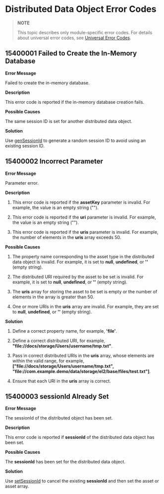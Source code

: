# Distributed Data Object Error Codes
<!--Kit: ArkData-->
<!--Subsystem: DistributedDataManager-->
<!--Owner: @lvcong_oh-->
<!--Designer: @hollokin; @yuchaozhng-->
<!--Tester: @lj_liujing; @yippo; @logic42-->
<!--Adviser: @ge-yafang-->

> **NOTE**
>
> This topic describes only module-specific error codes. For details about universal error codes, see [Universal Error Codes](../errorcode-universal.md).

## 15400001 Failed to Create the In-Memory Database

**Error Message**

Failed to create the in-memory database.

**Description**

This error code is reported if the in-memory database creation fails.

**Possible Causes**

The same session ID is set for another distributed data object.

**Solution**

Use [genSessionId](../../reference/apis-arkdata/js-apis-data-distributedobject.md#distributeddataobjectgensessionid) to generate a random session ID to avoid using an existing session ID.

## 15400002 Incorrect Parameter

**Error Message**

Parameter error.

**Description**

1. This error code is reported if the **assetKey** parameter is invalid. For example, the value is an empty string ("").

2. This error code is reported if the **uri** parameter is invalid. For example, the value is an empty string ("").

3. This error code is reported if the **uris** parameter is invalid. For example, the number of elements in the **uris** array exceeds 50.

**Possible Causes**

1. The property name corresponding to the asset type in the distributed data object is invalid. For example, it is set to **null**, **undefined**, or **''** (empty string).

2. The distributed URI required by the asset to be set is invalid. For example, it is set to **null**, **undefined**, or **''** (empty string).

3. The **uris** array for storing the asset to be set is empty or the number of elements in the array is greater than 50.

4. One or more URIs in the **uris** array are invalid. For example, they are set to **null**, **undefined**, or **''** (empty string).

**Solution**

1. Define a correct property name, for example, **'file'**.

2. Define a correct distributed URI, for example, **"file://docs/storage/Users/username/tmp.txt"**.

3. Pass in correct distributed URIs in the **uris** array, whose elements are within the valid range, for example, **["file://docs/storage/Users/username/tmp.txt", "file://com.example.demo/data/storage/el2/base/files/test.txt"]**.

4. Ensure that each URI in the **uris** array is correct.

## 15400003 sessionId Already Set

**Error Message**

The sessionId of the distributed object has been set.

**Description**

This error code is reported if **sessionId** of the distributed data object has been set.

**Possible Causes**

The **sessionId** has been set for the distributed data object.

**Solution**

Use [setSessionId](js-apis-data-distributedobject.md#setsessionid9-2) to cancel the existing **sessionId** and then set the asset or asset array.
